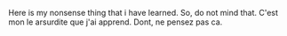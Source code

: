 Here is my nonsense thing that i have learned. So, do not mind that.
C'est mon le arsurdite que j'ai apprend. Dont,  ne pensez pas ca.
